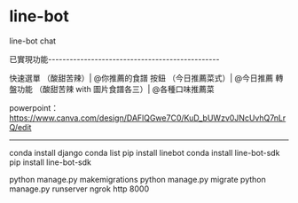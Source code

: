 # line-bot
line-bot chat

已實現功能------------------------------------------------

快速選單 （酸甜苦辣）| @你推薦的食譜
按鈕 （今日推薦菜式）| @今日推薦
轉盤功能 （酸甜苦辣 with 圖片食譜各三）| @各種口味推薦菜

powerpoint：https://www.canva.com/design/DAFlQGwe7C0/KuD_bUWzv0JNcUvhQ7nLrQ/edit


----------------------------------------------------------

conda install django
conda list
pip install linebot
conda install line-bot-sdk
pip install line-bot-sdk

python manage.py makemigrations
python manage.py migrate
python manage.py runserver
ngrok http 8000